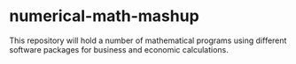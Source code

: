 # numerical-math-mashup
This repository will hold a number of mathematical programs using different software packages for business and economic calculations. 
